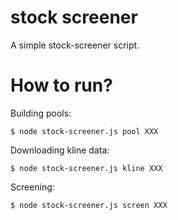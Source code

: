 # stock screener

A simple stock-screener script.

# How to run?

Building pools:

    $ node stock-screener.js pool XXX

Downloading kline data:

    $ node stock-screener.js kline XXX

Screening:

    $ node stock-screener.js screen XXX


